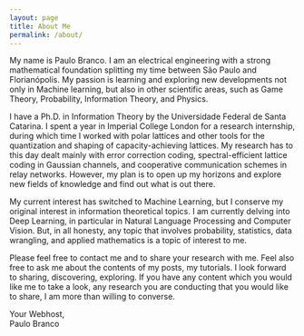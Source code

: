 ```yaml
---
layout: page
title: About Me
permalink: /about/
---
```


My name is Paulo Branco. I am an electrical engineering with a strong mathematical foundation splitting my time between São Paulo and Florianópolis. My passion is learning and exploring new developments not only in Machine learning, but also in other scientific areas, such as Game Theory, Probability, Information Theory, and Physics.

I have a Ph.D. in Information Theory by the Universidade Federal de Santa Catarina. I spent a year in Imperial College London for a research internship, during which time I worked with polar lattices and other tools for the quantization and shaping of capacity-achieving lattices. My research has to this day dealt mainly with error correction coding, spectral-efficient lattice coding in Gaussian channels, and cooperative communication schemes in relay networks. However, my plan is to open up my horizons and explore new fields of knowledge and find out what is out there.

My current interest has switched to Machine Learning, but I conserve my original interest in information theoretical topics. I am currently delving into Deep Learning, in particular in Natural Language Processing and Computer Vision. But, in all honesty, any topic that involves probability, statistics, data wrangling, and applied mathematics is a topic of interest to me.

Please feel free to contact me and to share your research with me. Feel also free to ask me about the contents of my posts, my tutorials. I look forward to sharing, discovering, exploring. If you have any content which you would like me to take a look, any research you are conducting that you would like to share, I am more than willing to converse.

Your Webhost,  
Paulo Branco
